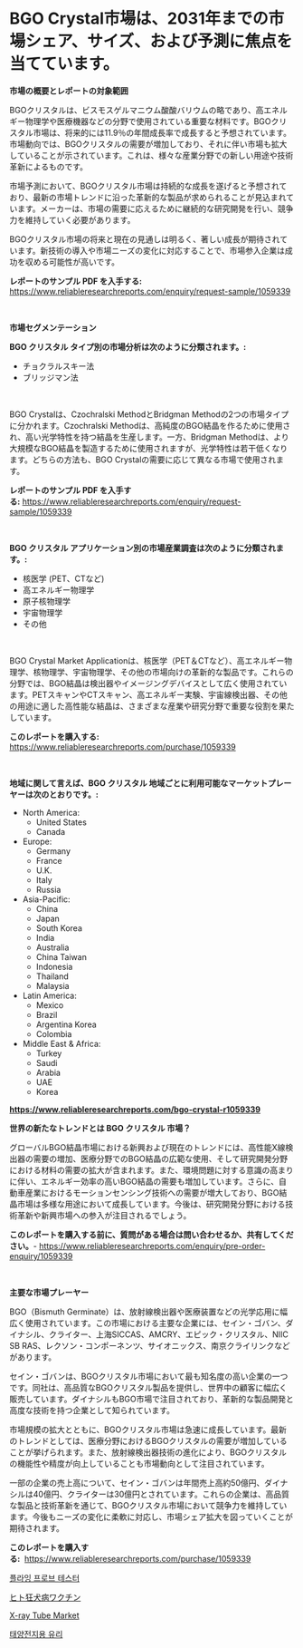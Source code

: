 <p><h1>BGO Crystal市場は、2031年までの市場シェア、サイズ、および予測に焦点を当てています。</h1></p><p><strong>市場の概要とレポートの対象範囲</strong></p>
<p><p>BGOクリスタルは、ビスモスゲルマニウム酸酸バリウムの略であり、高エネルギー物理学や医療機器などの分野で使用されている重要な材料です。BGOクリスタル市場は、将来的には11.9％の年間成長率で成長すると予想されています。市場動向では、BGOクリスタルの需要が増加しており、それに伴い市場も拡大していることが示されています。これは、様々な産業分野での新しい用途や技術革新によるものです。</p><p>市場予測において、BGOクリスタル市場は持続的な成長を遂げると予想されており、最新の市場トレンドに沿った革新的な製品が求められることが見込まれています。メーカーは、市場の需要に応えるために継続的な研究開発を行い、競争力を維持していく必要があります。</p><p>BGOクリスタル市場の将来と現在の見通しは明るく、著しい成長が期待されています。新技術の導入や市場ニーズの変化に対応することで、市場参入企業は成功を収める可能性が高いです。</p></p>
<p><strong>レポートのサンプル PDF を入手する:</strong> <a href="https://www.reliableresearchreports.com/enquiry/request-sample/1059339">https://www.reliableresearchreports.com/enquiry/request-sample/1059339</a></p>
<p>&nbsp;</p>
<p><strong>市場セグメンテーション</strong></p>
<p><strong>BGO クリスタル タイプ別の市場分析は次のように分類されます。:</strong></p>
<p><ul><li>チョクラルスキー法</li><li>ブリッジマン法</li></ul></p>
<p>&nbsp;</p>
<p><p>BGO Crystalは、Czochralski MethodとBridgman Methodの2つの市場タイプに分かれます。Czochralski Methodは、高純度のBGO結晶を作るために使用され、高い光学特性を持つ結晶を生産します。一方、Bridgman Methodは、より大規模なBGO結晶を製造するために使用されますが、光学特性は若干低くなります。どちらの方法も、BGO Crystalの需要に応じて異なる市場で使用されます。</p></p>
<p><strong>レポートのサンプル PDF を入手する:</strong>&nbsp;<a href="https://www.reliableresearchreports.com/enquiry/request-sample/1059339">https://www.reliableresearchreports.com/enquiry/request-sample/1059339</a></p>
<p>&nbsp;</p>
<p><strong> BGO クリスタル アプリケーション別の市場産業調査は次のように分類されます。:</strong></p>
<p><ul><li>核医学 (PET、CTなど)</li><li>高エネルギー物理学</li><li>原子核物理学</li><li>宇宙物理学</li><li>その他</li></ul></p>
<p>&nbsp;</p>
<p><p>BGO Crystal Market Applicationは、核医学（PET＆CTなど）、高エネルギー物理学、核物理学、宇宙物理学、その他の市場向けの革新的な製品です。これらの分野では、BGO結晶は検出器やイメージングデバイスとして広く使用されています。PETスキャンやCTスキャン、高エネルギー実験、宇宙線検出器、その他の用途に適した高性能な結晶は、さまざまな産業や研究分野で重要な役割を果たしています。</p></p>
<p><strong>このレポートを購入する:</strong>&nbsp; <a href="https://www.reliableresearchreports.com/purchase/1059339">https://www.reliableresearchreports.com/purchase/1059339</a></p>
<p>&nbsp;</p>
<p><strong>地域に関して言えば、BGO クリスタル 地域ごとに利用可能なマーケットプレーヤーは次のとおりです。:</strong></p>
<p><ul>
    <li>
        North America:
        <ul>
            <li>United States</li>
            <li>Canada</li>
        </ul>
    </li>
    <li>
        Europe:
        <ul>
            <li>Germany</li>
            <li>France</li>
            <li>U.K.</li>
            <li>Italy</li>
            <li>Russia</li>
        </ul>
    </li>
    <li>
        Asia-Pacific:
        <ul>
            <li>China</li>
            <li>Japan</li>
            <li>South Korea</li>
            <li>India</li>
            <li>Australia</li>
            <li>China Taiwan</li>
            <li>Indonesia</li>
            <li>Thailand</li>
            <li>Malaysia</li>
        </ul>
    </li>
    <li>
        Latin America:
        <ul>
            <li>Mexico</li>
            <li>Brazil</li>
            <li>Argentina Korea</li>
            <li>Colombia</li>
        </ul>
    </li>
    <li>
        Middle East & Africa:
        <ul>
            <li>Turkey</li>
            <li>Saudi</li>
            <li>Arabia</li>
            <li>UAE</li>
            <li>Korea</li>
        </ul>
    </li>
    </ul></p>
<p><strong><a href="https://www.reliableresearchreports.com/bgo-crystal-r1059339">https://www.reliableresearchreports.com/bgo-crystal-r1059339</a></strong>&nbsp;</p>
<p><strong>世界の新たなトレンドとは BGO クリスタル 市場？</strong></p>
<p><p>グローバルBGO結晶市場における新興および現在のトレンドには、高性能X線検出器の需要の増加、医療分野でのBGO結晶の広範な使用、そして研究開発分野における材料の需要の拡大が含まれます。また、環境問題に対する意識の高まりに伴い、エネルギー効率の高いBGO結晶の需要も増加しています。さらに、自動車産業におけるモーションセンシング技術への需要が増大しており、BGO結晶市場は多様な用途において成長しています。今後は、研究開発分野における技術革新や新興市場への参入が注目されるでしょう。</p></p>
<p><strong>このレポートを購入する前に、質問がある場合は問い合わせるか、共有してください。</strong>- <a href="https://www.reliableresearchreports.com/enquiry/pre-order-enquiry/1059339">https://www.reliableresearchreports.com/enquiry/pre-order-enquiry/1059339</a></p>
<p>&nbsp;</p>
<p><strong>主要な市場プレーヤー</strong></p>
<p><p>BGO（Bismuth Germinate）は、放射線検出器や医療装置などの光学応用に幅広く使用されています。この市場における主要な企業には、セイン・ゴバン、ダイナシル、クライター、上海SICCAS、AMCRY、エピック・クリスタル、NIIC SB RAS、レクソン・コンポーネンツ、サイオニックス、南京クライリンクなどがあります。</p><p>セイン・ゴバンは、BGOクリスタル市場において最も知名度の高い企業の一つです。同社は、高品質なBGOクリスタル製品を提供し、世界中の顧客に幅広く販売しています。ダイナシルもBGO市場で注目されており、革新的な製品開発と高度な技術を持つ企業として知られています。</p><p>市場規模の拡大とともに、BGOクリスタル市場は急速に成長しています。最新のトレンドとしては、医療分野におけるBGOクリスタルの需要が増加していることが挙げられます。また、放射線検出器技術の進化により、BGOクリスタルの機能性や精度が向上していることも市場動向として注目されています。</p><p>一部の企業の売上高について、セイン・ゴバンは年間売上高約50億円、ダイナシルは40億円、クライターは30億円とされています。これらの企業は、高品質な製品と技術革新を通じて、BGOクリスタル市場において競争力を維持しています。今後もニーズの変化に柔軟に対応し、市場シェア拡大を図っていくことが期待されます。</p></p>
<p><strong>このレポートを購入する:</strong>&nbsp;&nbsp;<a href="https://www.reliableresearchreports.com/purchase/1059339">https://www.reliableresearchreports.com/purchase/1059339</a></p>
<p><p><a href="https://github.com/Elenrrera7685/Market-Research-Report-List-1/blob/main/809016327259.md">플라잉 프로브 테스터</a></p><p><a href="https://github.com/ReyesKohler20231/Market-Research-Report-List-1/blob/main/593193727276.md">ヒト狂犬病ワクチン</a></p><p><a href="https://github.com/Whitneyboyettebo9kiw7yr13/Market-Research-Report-List-2/blob/main/x-ray-tube-market.md">X-ray Tube Market</a></p><p><a href="https://github.com/sammyUltyylrich9067856/Market-Research-Report-List-1/blob/main/192619127268.md">태양전지용 유리</a></p></p>
